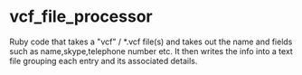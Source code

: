vcf_file_processor
==================

Ruby code that takes a "vcf" / *.vcf file(s) and takes out the name and fields such as name,skype,telephone number etc. It then writes the info into a text file grouping each entry and its associated details.